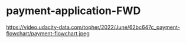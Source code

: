 # payment-application-FWD
https://video.udacity-data.com/topher/2022/June/62bc647c_payment-flowchart/payment-flowchart.jpeg
